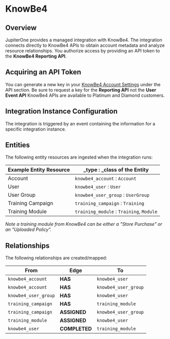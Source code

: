 # KnowBe4

## Overview

JupiterOne provides a managed integration with KnowBe4. The integration connects
directly to KnowBe4 APIs to obtain account metadata and analyze resource
relationships. You authorize access by providing an API token to the **KnowBe4 Reporting API**.

## Acquiring an API Token
You can generate a new key in your [KnowBe4 Account Settings][] under the API section.
Be sure to request a key for the **Reporting API** not the **User Event API**
KnowBe4 APIs are available to Platinum and Diamond customers.


## Integration Instance Configuration

The integration is triggered by an event containing the information for a
specific integration instance.

## Entities

The following entity resources are ingested when the integration runs:

| Example Entity Resource | \_type : \_class of the Entity           |
| ----------------------- | ---------------------------------------- |
| Account                 | `knowbe4_account` : `Account`            |
| User                    | `knowbe4_user` : `User`                  |
| User Group              | `knowbe4_user_group` : `UserGroup`       |
| Training Campaign       | `training_campaign` : `Training`         |
| Training Module         | `training_module` : `Training`, `Module` |

_Note a training module from KnowBe4 can be either a "Store Purchase" or an
"Uploaded Policy"._

## Relationships

The following relationships are created/mapped:

| From                 | Edge          | To                   |
| -------------------- | ------------- | -------------------- |
| `knowbe4_account`    | **HAS**       | `knowbe4_user`       |
| `knowbe4_account`    | **HAS**       | `knowbe4_user_group` |
| `knowbe4_user_group` | **HAS**       | `knowbe4_user`       |
| `training_campaign`  | **HAS**       | `training_module`    |
| `training_campaign`  | **ASSIGNED**  | `knowbe4_user_group` |
| `training_module`    | **ASSIGNED**  | `knowbe4_user`       |
| `knowbe4_user`       | **COMPLETED** | `training_module`    |

[KnowBe4 Account Settings]: https://training.knowbe4.com/account/info